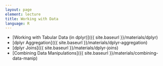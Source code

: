 ```yaml
---
layout: page
element: lecture
title: Working with Data
language: R
---
```


* [Working with Tabular Data (in dplyr)]({{ site.baseurl }}/materials/dplyr)
* [dplyr Aggregation]({{ site.baseurl }}/materials/dplyr-aggregation)
* [dplyr Joins]({{ site.baseurl }}/materials/dplyr-joins)
* [Combining Data Manipulations]({{ site.baseurl }}/materials/combining-data-manip)

